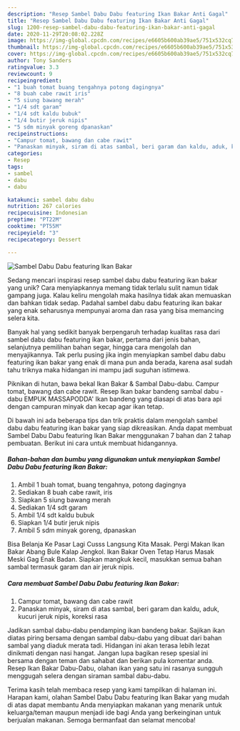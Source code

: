 ```yaml
---
description: "Resep Sambel Dabu Dabu featuring Ikan Bakar Anti Gagal"
title: "Resep Sambel Dabu Dabu featuring Ikan Bakar Anti Gagal"
slug: 1200-resep-sambel-dabu-dabu-featuring-ikan-bakar-anti-gagal
date: 2020-11-29T20:08:02.228Z
image: https://img-global.cpcdn.com/recipes/e6605b600ab39ae5/751x532cq70/sambel-dabu-dabu-featuring-ikan-bakar-foto-resep-utama.jpg
thumbnail: https://img-global.cpcdn.com/recipes/e6605b600ab39ae5/751x532cq70/sambel-dabu-dabu-featuring-ikan-bakar-foto-resep-utama.jpg
cover: https://img-global.cpcdn.com/recipes/e6605b600ab39ae5/751x532cq70/sambel-dabu-dabu-featuring-ikan-bakar-foto-resep-utama.jpg
author: Tony Sanders
ratingvalue: 3.3
reviewcount: 9
recipeingredient:
- "1 buah tomat buang tengahnya potong dagingnya"
- "8 buah cabe rawit iris"
- "5 siung bawang merah"
- "1/4 sdt garam"
- "1/4 sdt kaldu bubuk"
- "1/4 butir jeruk nipis"
- "5 sdm minyak goreng dpanaskan"
recipeinstructions:
- "Campur tomat, bawang dan cabe rawit"
- "Panaskan minyak, siram di atas sambal, beri garam dan kaldu, aduk, kucuri jeruk nipis, koreksi rasa"
categories:
- Resep
tags:
- sambel
- dabu
- dabu

katakunci: sambel dabu dabu 
nutrition: 267 calories
recipecuisine: Indonesian
preptime: "PT22M"
cooktime: "PT55M"
recipeyield: "3"
recipecategory: Dessert

---
```



![Sambel Dabu Dabu featuring Ikan Bakar](https://img-global.cpcdn.com/recipes/e6605b600ab39ae5/751x532cq70/sambel-dabu-dabu-featuring-ikan-bakar-foto-resep-utama.jpg)

Sedang mencari inspirasi resep sambel dabu dabu featuring ikan bakar yang unik? Cara menyiapkannya memang tidak terlalu sulit namun tidak gampang juga. Kalau keliru mengolah maka hasilnya tidak akan memuaskan dan bahkan tidak sedap. Padahal sambel dabu dabu featuring ikan bakar yang enak seharusnya mempunyai aroma dan rasa yang bisa memancing selera kita.

Banyak hal yang sedikit banyak berpengaruh terhadap kualitas rasa dari sambel dabu dabu featuring ikan bakar, pertama dari jenis bahan, selanjutnya pemilihan bahan segar, hingga cara mengolah dan menyajikannya. Tak perlu pusing jika ingin menyiapkan sambel dabu dabu featuring ikan bakar yang enak di mana pun anda berada, karena asal sudah tahu triknya maka hidangan ini mampu jadi suguhan istimewa.

Piknikan di hutan, bawa bekal Ikan Bakar &amp; Sambal Dabu-dabu. Campur tomat, bawang dan cabe rawit. Resep Ikan bakar bandeng sambal dabu - dabu EMPUK MASSAPODDA&#39; Ikan bandeng yang diasapi di atas bara api dengan campuran minyak dan kecap agar ikan tetap.


Di bawah ini ada beberapa tips dan trik praktis dalam mengolah sambel dabu dabu featuring ikan bakar yang siap dikreasikan. Anda dapat membuat Sambel Dabu Dabu featuring Ikan Bakar menggunakan 7 bahan dan 2 tahap pembuatan. Berikut ini cara untuk membuat hidangannya.

<!--inarticleads1-->

##### Bahan-bahan dan bumbu yang digunakan untuk menyiapkan Sambel Dabu Dabu featuring Ikan Bakar:

1. Ambil 1 buah tomat, buang tengahnya, potong dagingnya
1. Sediakan 8 buah cabe rawit, iris
1. Siapkan 5 siung bawang merah
1. Sediakan 1/4 sdt garam
1. Ambil 1/4 sdt kaldu bubuk
1. Siapkan 1/4 butir jeruk nipis
1. Ambil 5 sdm minyak goreng, dpanaskan


Bisa Belanja Ke Pasar Lagi Cusss Langsung Kita Masak. Pergi Makan Ikan Bakar Abang Bule Kalap Jengkol. Ikan Bakar Oven Tetap Harus Masak Meski Gag Enak Badan. Siapkan mangkuk kecil, masukkan semua bahan sambal termasuk garam dan air jeruk nipis. 

<!--inarticleads2-->

##### Cara membuat Sambel Dabu Dabu featuring Ikan Bakar:

1. Campur tomat, bawang dan cabe rawit
1. Panaskan minyak, siram di atas sambal, beri garam dan kaldu, aduk, kucuri jeruk nipis, koreksi rasa


Jadikan sambal dabu-dabu pendamping ikan bandeng bakar. Sajikan ikan diatas piring bersama dengan sambal dabu-dabu yang dibuat dari bahan sambal yang diaduk merata tadi. Hidangan ini akan terasa lebih lezat dinikmati dengan nasi hangat. Jangan lupa bagikan resep spesial ini bersama dengan teman dan sahabat dan berikan pula komentar anda. Resep Ikan Bakar Dabu-Dabu, olahan ikan yang satu ini rasanya sungguh menggugah selera dengan siraman sambal dabu-dabu. 

Terima kasih telah membaca resep yang kami tampilkan di halaman ini. Harapan kami, olahan Sambel Dabu Dabu featuring Ikan Bakar yang mudah di atas dapat membantu Anda menyiapkan makanan yang menarik untuk keluarga/teman maupun menjadi ide bagi Anda yang berkeinginan untuk berjualan makanan. Semoga bermanfaat dan selamat mencoba!
